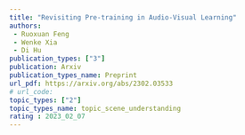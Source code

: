 ```yaml
---  
title: "Revisiting Pre-training in Audio-Visual Learning"  
authors:  
 - Ruoxuan Feng 
 - Wenke Xia
 - Di Hu 
publication_types: ["3"]  
publication: Arxiv 
publication_types_name: Preprint
url_pdf: https://arxiv.org/abs/2302.03533 
# url_code:  
topic_types: ["2"]
topic_types_name: topic_scene_understanding
rating : 2023_02_07
---  
```

